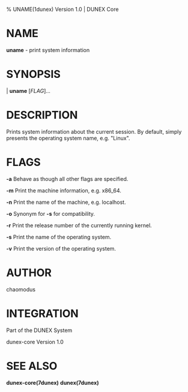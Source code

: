 % UNAME(1dunex) Version 1.0 | DUNEX Core

NAME
====

**uname** - print system information

SYNOPSIS
========

| **uname** [_FLAG_]...

DESCRIPTION
===========

Prints system information about the current session. By default, simply presents
the operating system name, e.g. "Linux".

FLAGS
=====

 **-a**  Behave as though all other flags are specified.

 **-m**  Print the machine information, e.g. x86_64.

 **-n**  Print the name of the machine, e.g. localhost.

 **-o**  Synonym for **-s** for compatibility.

 **-r**  Print the release number of the currently running kernel.

 **-s**  Print the name of the operating system.

 **-v**  Print the version of the operating system.

AUTHOR
======

chaomodus

INTEGRATION
===========

Part of the DUNEX System

dunex-core Version 1.0

SEE ALSO
========

**dunex-core(7dunex)** **dunex(7dunex)**
